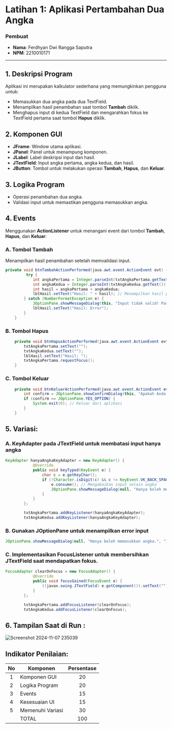 # Latihan 1: Aplikasi Pertambahan Dua Angka

### Pembuat
- **Nama**: Ferdhyan Dwi Rangga Saputra
- **NPM**: 2210010171

---

## 1. Deskripsi Program
Aplikasi ini merupakan kalkulator sederhana yang memungkinkan pengguna untuk:
- Memasukkan dua angka pada dua TextField.
- Menampilkan hasil penambahan saat tombol **Tambah** diklik.
- Menghapus input di kedua TextField dan mengarahkan fokus ke TextField pertama saat tombol **Hapus** diklik.

## 2. Komponen GUI
- **JFrame**: Window utama aplikasi.
- **JPanel**: Panel untuk menampung komponen.
- **JLabel**: Label deskripsi input dan hasil.
- **JTextField**: Input angka pertama, angka kedua, dan hasil.
- **JButton**: Tombol untuk melakukan operasi **Tambah**, **Hapus**, dan **Keluar**.

## 3. Logika Program
- Operasi penambahan dua angka.
- Validasi input untuk memastikan pengguna memasukkan angka.

## 4. Events
Menggunakan **ActionListener** untuk menangani event dari tombol **Tambah**, **Hapus**, dan **Keluar**:

### A. Tombol Tambah
Menampilkan hasil penambahan setelah memvalidasi input.
```java
private void btnTambahActionPerformed(java.awt.event.ActionEvent evt) {                                          
         try {
            int angkaPertama = Integer.parseInt(txtAngkaPertama.getText());
            int angkaKedua = Integer.parseInt(txtAngkaKedua.getText());
            int hasil = angkaPertama + angkaKedua;
            lblHasil.setText("Hasil: " + hasil); // Menampilkan hasil penjumlahan di JLabel
        } catch (NumberFormatException e) {
            JOptionPane.showMessageDialog(this, "Input tidak valid! Pastikan hanya memasukkan angka.", "Error", JOptionPane.ERROR_MESSAGE);
            lblHasil.setText("Hasil: Error");
        }
    }  
```

### B. Tombol Hapus
```java
    private void btnHapusActionPerformed(java.awt.event.ActionEvent evt) {                                         
        txtAngkaPertama.setText("");
        txtAngkaKedua.setText("");
        lblHasil.setText("Hasil: ");
        txtAngkaPertama.requestFocus();
    }  
```
### C. Tombol Keluar
```java
    private void btnKeluarActionPerformed(java.awt.event.ActionEvent evt) {                                          
        int confirm = JOptionPane.showConfirmDialog(this, "Apakah Anda yakin ingin keluar?", "Konfirmasi Keluar", JOptionPane.YES_NO_OPTION);
        if (confirm == JOptionPane.YES_OPTION) {
            System.exit(0); // Keluar dari aplikasi
        }
    }                                           
```     
## 5. Variasi:
### A. KeyAdapter pada JTextField untuk membatasi input hanya angka
```java
KeyAdapter hanyaAngkaKeyAdapter = new KeyAdapter() {
            @Override
            public void keyTyped(KeyEvent e) {
                char c = e.getKeyChar();
                if (!Character.isDigit(c) && c != KeyEvent.VK_BACK_SPACE) {
                    e.consume(); // Mengabaikan input selain angka
                    JOptionPane.showMessageDialog(null, "Hanya boleh memasukkan angka.", "Input Error", JOptionPane.ERROR_MESSAGE);
                }
            }
        };

        txtAngkaPertama.addKeyListener(hanyaAngkaKeyAdapter);
        txtAngkaKedua.addKeyListener(hanyaAngkaKeyAdapter);
```
### B. Gunakan JOptionPane untuk menampilkan error input
```java
JOptionPane.showMessageDialog(null, "Hanya boleh memasukkan angka.", "Input Error", JOptionPane.ERROR_MESSAGE);
```
### C. Implementasikan FocusListener untuk membersihkan JTextField saat mendapatkan fokus.
```java
FocusAdapter clearOnFocus = new FocusAdapter() {
            @Override
            public void focusGained(FocusEvent e) {
                ((javax.swing.JTextField) e.getComponent()).setText("");
            }
        };

        txtAngkaPertama.addFocusListener(clearOnFocus);
        txtAngkaKedua.addFocusListener(clearOnFocus);            
```
## 6. Tampilan Saat di Run :
   

![Screenshot 2024-11-07 235039](https://github.com/user-attachments/assets/42b51c97-eca2-4144-9c9b-71394e215460)

## Indikator Penilaian:

| No  | Komponen         |  Persentase  |
| :-: | --------------   |   :-----:    |
|  1  | Komponen GUI     |    20    |
|  2  | Logika Program   |    20    |
|  3  | Events           |    15    |
|  4  | Kesesuaian UI    |    15    |
|  5  | Memenuhi Variasi |    30    |
|     | TOTAL        | 100 |
